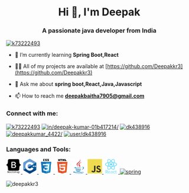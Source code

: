 <h1 align="center">Hi 👋, I'm Deepak</h1>
<h3 align="center">A passionate java developer from India</h3>

<p align="left"> <a href="https://twitter.com/k73222493" target="blank"><img src="https://img.shields.io/twitter/follow/k73222493?logo=twitter&style=for-the-badge" alt="k73222493" /></a> </p>

- 🌱 I’m currently learning **Spring Boot,React**

- 👨‍💻 All of my projects are available at [https://github.com/Deepakkr3](https://github.com/Deepakkr3)

- 💬 Ask me about **spring boot,React,Java,Javascript**

- 📫 How to reach me **deepakbaitha7905@gmail.com**


<h3 align="left">Connect with me:</h3>
<p align="left">
<a href="https://twitter.com/k73222493" target="blank"><img align="center" src="https://raw.githubusercontent.com/rahuldkjain/github-profile-readme-generator/master/src/images/icons/Social/twitter.svg" alt="k73222493" height="30" width="40" /></a>
<a href="https://linkedin.com/in/in/deepak-kumar-01b417214/" target="blank"><img align="center" src="https://raw.githubusercontent.com/rahuldkjain/github-profile-readme-generator/master/src/images/icons/Social/linked-in-alt.svg" alt="in/deepak-kumar-01b417214/" height="30" width="40" /></a>
<a href="https://www.hackerrank.com/dk438916" target="blank"><img align="center" src="https://raw.githubusercontent.com/rahuldkjain/github-profile-readme-generator/master/src/images/icons/Social/hackerrank.svg" alt="dk438916" height="30" width="40" /></a>
<a href="https://www.leetcode.com/deepakkumar_4422/" target="blank"><img align="center" src="https://raw.githubusercontent.com/rahuldkjain/github-profile-readme-generator/master/src/images/icons/Social/leet-code.svg" alt="deepakkumar_4422/" height="30" width="40" /></a>
<a href="https://auth.geeksforgeeks.org/user/user/dk438916" target="blank"><img align="center" src="https://raw.githubusercontent.com/rahuldkjain/github-profile-readme-generator/master/src/images/icons/Social/geeks-for-geeks.svg" alt="user/dk438916" height="30" width="40" /></a>
</p>

<h3 align="left">Languages and Tools:</h3>
<p align="left"> <a href="https://getbootstrap.com" target="_blank" rel="noreferrer"> <img src="https://raw.githubusercontent.com/devicons/devicon/master/icons/bootstrap/bootstrap-plain-wordmark.svg" alt="bootstrap" width="40" height="40"/> </a> <a href="https://www.w3schools.com/cpp/" target="_blank" rel="noreferrer"> <img src="https://raw.githubusercontent.com/devicons/devicon/master/icons/cplusplus/cplusplus-original.svg" alt="cplusplus" width="40" height="40"/> </a> <a href="https://www.w3schools.com/css/" target="_blank" rel="noreferrer"> <img src="https://raw.githubusercontent.com/devicons/devicon/master/icons/css3/css3-original-wordmark.svg" alt="css3" width="40" height="40"/> </a> <a href="https://www.w3.org/html/" target="_blank" rel="noreferrer"> <img src="https://raw.githubusercontent.com/devicons/devicon/master/icons/html5/html5-original-wordmark.svg" alt="html5" width="40" height="40"/> </a> <a href="https://www.java.com" target="_blank" rel="noreferrer"> <img src="https://raw.githubusercontent.com/devicons/devicon/master/icons/java/java-original.svg" alt="java" width="40" height="40"/> </a> <a href="https://developer.mozilla.org/en-US/docs/Web/JavaScript" target="_blank" rel="noreferrer"> <img src="https://raw.githubusercontent.com/devicons/devicon/master/icons/javascript/javascript-original.svg" alt="javascript" width="40" height="40"/> </a> <a href="https://reactjs.org/" target="_blank" rel="noreferrer"> <img src="https://raw.githubusercontent.com/devicons/devicon/master/icons/react/react-original-wordmark.svg" alt="react" width="40" height="40"/> </a> <a href="https://spring.io/" target="_blank" rel="noreferrer"> <img src="https://www.vectorlogo.zone/logos/springio/springio-icon.svg" alt="spring" width="40" height="40"/> </a> </p>

<p><img align="center" src="https://github-readme-stats.vercel.app/api/top-langs?username=deepakkr3&show_icons=true&locale=en&layout=compact" alt="deepakkr3" /></p>

